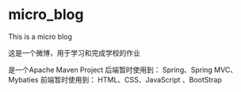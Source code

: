 # micro_blog
This is a micro blog 

这是一个微博，用于学习和完成学校的作业

是一个Apache Maven Project
后端暂时使用到：
Spring、Spring MVC、Mybaties
前端暂时使用到：
HTML、CSS、JavaScript 、BootStrap



